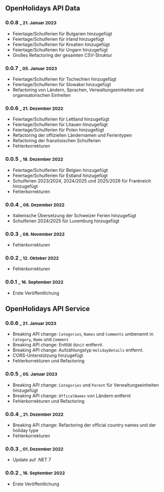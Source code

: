 ## OpenHolidays API Data

### 0.0.8 <small>_ 21. Januar 2023</small>

- Feiertage/Schulferien für Bulgarien hinzugefügt
- Feiertage/Schulferien für Irland hinzugefügt
- Feiertage/Schulferien für Kroatien hinzugefügt
- Feiertage/Schulferien für Ungarn hinzugefügt
- Großes Refactoring der gesamten CSV-Struktur

### 0.0.7 <small>_ 05. Januar 2023</small>

- Feiertage/Schulferien für Tschechien hinzugefügt
- Feiertage/Schulferien für Slowakei hinzugefügt
- Refactoring von Ländern, Sprachen, Verwaltungseinheiten und organisatorischen Einheiten

### 0.0.6 <small>_ 21. Dezember 2022</small>

- Feiertage/Schulferien für Lettland hinzugefügt
- Feiertage/Schulferien für Litauen hinzugefügt
- Feiertage/Schulferien für Polen hinzugefügt
- Refactoring der offiziellen Ländernamen und Ferientypen
- Refactoring der französischen Schulferien
- Fehlerkorrekturen

### 0.0.5 <small>_ 18. Dezember 2022</small>

- Feiertage/Schulferien für Belgien hinzugefügt
- Feiertage/Schulferien für Estland hinzugefügt
- Schulferien 2023/2024, 2024/2025 und 2025/2026 für Frankreich hinzugefügt
- Fehlerkorrekturen

### 0.0.4 <small>_ 08. Dezember 2022</small>

- Italienische Übersetzung der Schweizer Ferien hinzugefügt
- Schulferien 2024/2025 für Luxemburg hinzugefügt

### 0.0.3 <small>_ 08. November 2022</small>

- Fehlerkorrekturen

### 0.0.2 <small>_ 12. Oktober 2022</small>

- Fehlerkorrekturen

### 0.0.1 <small>_ 16. September 2022</small>

- Erste Veröffentlichung

## OpenHolidays API Service

### 0.0.6 <small>_ 21. Januar 2023</small>

- Breaking API change: `Categories`, `Names` und `Comments` umbenannt in `Category`, `Name` und `Comment` 
- Breaking API change: Entität `OUnit` entfernt. 
- Breaking API change: Aufzählungstyp `HolidayDetails` entfernt. 
- CORS-Unterstützung hinzugefügt
- Fehlerkorrekturen und Refactoring

### 0.0.5 <small>_ 05. Januar 2023</small>

- Breaking API change: `Categories` und `Parent` für Verwaltungseinheiten hinzugefügt
- Breaking API change: `OfficalNames` von Ländern entfernt
- Fehlerkorrekturen und Refactoring

### 0.0.4 <small>_ 21. Dezember 2022</small>

- Breaking API change: Refactoring der official country names und der holiday type
- Fehlerkorrekturen 

### 0.0.3 <small>_ 01. Dezember 2022</small>

- Update auf .NET 7

### 0.0.2 <small>_ 16. September 2022</small>

- Erste Veröffentlichung